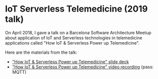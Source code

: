 # IoT Serverless Telemedicine (2019 talk)

On April 2018, I gave a talk on a Barcelona Software Architecture Meetup about application of IoT and Serverless technologies in telemedicine applications called "How IoT & Serverless Power up Telemedicine".

Here are the materials from the talk:

- ["How IoT & Serverless Power up Telemedicine" slide deck](https://drive.google.com/file/d/1lxhgHzN7hG_4SRtBteiUB8AWkprt5uDM/view?usp=sharing)
- ["How IoT & Serverless Power up Telemedicine" video recording](https://vimeo.com/281615294) (pass: MQTT)
